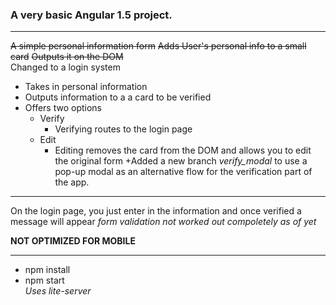 ### A very basic Angular 1.5 project.  
***
~~A simple personal information form~~
~~Adds User's personal info to a small card~~
~~Outputs it on the DOM~~  
Changed to a login system
+ Takes in personal information
+ Outputs information to a a card to be verified
+ Offers two options
  - Verify
    * Verifying routes to the login page
  - Edit
    * Editing removes the card from the DOM and allows you to edit the original form
+Added a new branch *verify_modal* to use a pop-up modal as an alternative flow for the verification part of the app.
***
On the login page, you just enter in the information and once verified a message will appear
*form validation not worked out compoletely as of yet*

**NOT OPTIMIZED FOR MOBILE**  

***
+ npm install  
+ npm start  
*Uses lite-server* 
